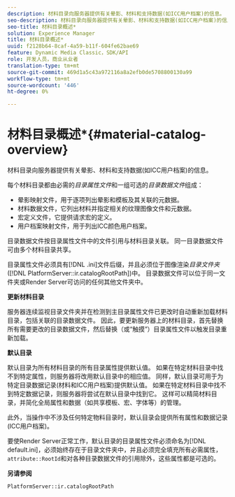 ```yaml
---
description: 材料目录向服务器提供有关晕影、材料和支持数据(如ICC用户档案)的信息。
seo-description: 材料目录向服务器提供有关晕影、材料和支持数据(如ICC用户档案)的信息。
seo-title: 材料目录概述*
solution: Experience Manager
title: 材料目录概述*
uuid: f2128b64-8caf-4a59-b11f-604fe62bae69
feature: Dynamic Media Classic，SDK/API
role: 开发人员，商业从业者
translation-type: tm+mt
source-git-commit: 469d1a5c43a972116a8a2efb0de5708800130a99
workflow-type: tm+mt
source-wordcount: '446'
ht-degree: 0%

---
```



# 材料目录概述*{#material-catalog-overview}

材料目录向服务器提供有关晕影、材料和支持数据(如ICC用户档案)的信息。

每个材料目录都由必需的&#x200B;*目录属性文件*&#x200B;和一组可选的&#x200B;*目录数据文件*&#x200B;组成：

* 晕影映射文件，用于逐项列出晕影和模板及其关联的元数据。
* 材料数据文件，它列出材料并指定相关的纹理图像文件和元数据。
* 宏定义文件，它提供请求宏的定义。
* 用户档案映射文件，用于列出ICC颜色用户档案。

目录数据文件按目录属性文件中的文件引用与材料目录关联。 同一目录数据文件可由多个材料目录共享。

目录属性文件必须具有[!DNL .ini]文件后缀，并且必须位于图像渲染&#x200B;*目录文件夹*([!DNL PlatformServer::ir.catalogRootPath])中。 目录数据文件可以位于同一文件夹或Render Server可访问的任何其他文件夹中。

**更新材料目录**

服务器连续监视目录文件夹并在检测到主目录属性文件已更改时自动重新加载材料目录，包括关联的目录数据文件。 因此，要更新服务器上的材料目录，首先替换所有需要更改的目录数据文件，然后替换（或“触摸”）目录属性文件以触发目录重新加载。

**默认目录**

默认目录为所有材料目录的所有目录属性提供默认值。 如果在特定材料目录中找不到特定属性，则服务器将改用默认目录中的相应值。 同样，默认目录可用于为特定目录数据记录(材料和ICC用户档案)提供默认值。 如果在特定材料目录中找不到特定数据记录，则服务器将尝试在默认目录中找到它。 这样可以精简材料目录，并简化全局属性和数据（如共享模板、宏、字体等）的管理。

此外，当操作中不涉及任何特定物料目录时，默认目录会提供所有属性和数据记录(ICC用户档案)。

要使Render Server正常工作，默认目录的目录属性文件必须命名为[!DNL default.ini]，必须始终存在于目录文件夹中，并且必须完全填充所有必需属性，`attribute::RootId`和对各种目录数据文件的引用除外，这些属性都是可选的。

**另请参阅**

`PlatformServer::ir.catalogRootPath`
